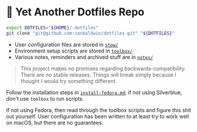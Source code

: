 # :book: Yet Another Dotfiles Repo

```bash
export DOTFILES="${HOME}/.dotfiles"
git clone "git@github.com:zanbaldwin/dotfiles.git" "${DOTFILES}"
```

- User configuration files are stored in [`stow/`](./stow)
- Environment setup scripts are stored in [`toolbox/`](./toolbox)
- Various notes, reminders and archived stuff are in [`notes/`](./notes)

> This project makes no promises regarding backwards-compatibility. There are no
> stable releases. Things will break simply because I thought I would try
> something different.

Follow the installation steps in [`install-fedora.md`](install-fedora.md);
if not using Silverblue, don't use `toolbox` to run scripts.

If not using Fedora, then read through the toolbox scripts and figure this
shit out yourself. User configuration has been written to at least try to
work well on macOS, but there are no guarantees.
